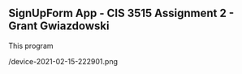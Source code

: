 ## SignUpForm App - CIS 3515 Assignment 2 - Grant Gwiazdowski

This program


/device-2021-02-15-222901.png

